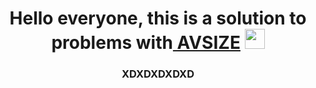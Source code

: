 <h1 align="center">Hello everyone, this is a solution to problems with<a href="https://t.me/+e6vvsdIzwv1mNmZi" target="_blank"> AVSIZE</a> 
<img src="https://github.com/blackcater/blackcater/raw/main/images/Hi.gif" height="32"/></h1>
<h3 align="center">XDXDXDXDXD</h3>
